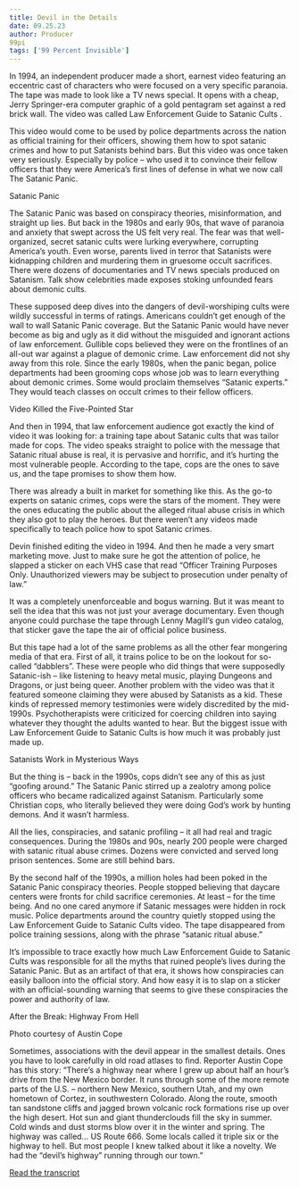 ```yaml
---
title: Devil in the Details
date: 09.25.23
author: Producer
99pi
tags: ['99 Percent Invisible']
---
```


In 1994, an independent producer made a short, earnest video featuring an eccentric cast of characters who were focused on a very specific paranoia. The tape was made to look like a TV news special. It opens with a cheap, Jerry Springer-era computer graphic of a gold pentagram set against a red brick wall. The video was called 
Law Enforcement Guide to Satanic Cults
.




This video would come to be used by police departments across the nation as official training for their officers, showing them how to spot satanic crimes and how to put Satanists behind bars. But this video was once taken 
very 
seriously. Especially by police – who used it to convince their fellow officers that they were America’s first lines of defense in what we now call The Satanic Panic.


Satanic Panic


The Satanic Panic was based on conspiracy theories, misinformation, and straight up lies. But back in the 1980s and early 90s, that wave of paranoia and anxiety that swept across the US felt very real. The fear was that well-organized, secret satanic cults were lurking everywhere, corrupting America’s youth. Even worse, parents lived in terror that Satanists were kidnapping children and murdering them in gruesome occult sacrifices. There were dozens of documentaries and TV news specials produced on Satanism. Talk show celebrities made exposes stoking unfounded fears about demonic cults.


These supposed deep dives into the dangers of devil-worshiping cults were wildly successful in terms of ratings. Americans couldn’t get enough of the wall to wall Satanic Panic coverage. But the Satanic Panic would have never become as big and ugly as it did without the misguided and ignorant actions of law enforcement. Gullible cops believed they were on the frontlines of an all-out war against a plague of demonic crime. Law enforcement did not shy away from this role. Since the early 1980s, when the panic began, police departments had been grooming cops whose job was to learn everything about demonic crimes. Some would proclaim themselves “Satanic experts.” They would teach classes on occult crimes to their fellow officers.


Video Killed the Five-Pointed Star


And then in 1994, that law enforcement audience got exactly the kind of video it was looking for: a training tape about Satanic cults that was tailor made for cops. The video speaks straight to police with the message that Satanic ritual abuse is real, it is pervasive and horrific, and it’s hurting the most vulnerable people. According to the tape, cops are the ones to save us, and the tape promises to show them how.


There was already a built in market for something like this. As the go-to experts on satanic crimes, cops were the stars of the moment. They were the ones educating the public about the alleged ritual abuse crisis in which they also got to play the heroes. But there weren’t any videos made specifically to teach police how to spot Satanic crimes.




Devin finished editing the video in 1994. And then he made a very smart marketing move. Just to make sure he got the attention of police, he slapped a sticker on each VHS case that read “Officer Training Purposes Only. Unauthorized viewers may be subject to prosecution under penalty of law.”


It was a completely unenforceable and bogus warning. But it was meant to sell the idea that this was not just your average documentary. Even though anyone could purchase the tape through Lenny Magill’s gun video catalog, that sticker gave the tape the air of official police business.


But this tape had a lot of the same problems as all the other fear mongering media of that era. First of all, it trains police to be on the lookout for so-called “dabblers”. These were people who did things that were supposedly Satanic-ish – like listening to heavy metal music, playing Dungeons and Dragons, or just being queer. Another problem with the video was that it featured someone claiming they were abused by Satanists as a kid. These kinds of repressed memory testimonies were widely discredited by the mid-1990s. Psychotherapists were criticized for coercing children into saying whatever they thought the adults wanted to hear. But the biggest issue with Law Enforcement Guide to Satanic Cults is how much it was probably
 just made up.


Satanists Work in Mysterious Ways


But the thing is – back in the 1990s, cops didn’t see any of this as just “goofing around.” The Satanic Panic stirred up a zealotry among police officers who became radicalized against Satanism. Particularly some Christian cops, who literally believed they were doing God’s work by hunting demons. And it wasn’t harmless.


All the lies, conspiracies, and satanic profiling – it all had real and tragic consequences. During the 1980s and 90s, nearly 200 people were charged with satanic ritual abuse crimes. Dozens were convicted and served long prison sentences. Some are still behind bars.




By the second half of the 1990s, a million holes had been poked in the Satanic Panic conspiracy theories. People stopped believing that daycare centers were fronts for child sacrifice ceremonies. At least – for the time being. And no one cared anymore if Satanic messages were hidden in rock music. Police departments around the country quietly stopped using the 
Law Enforcement Guide to Satanic Cults
 video. The tape disappeared from police training sessions, along with the phrase “satanic ritual abuse.”


It’s impossible to trace exactly how much 
Law Enforcement Guide to Satanic Cults
 was responsible for all the myths that ruined people’s lives during the Satanic Panic. But as an artifact of that era, it shows how conspiracies can easily balloon into the official story. And how easy it is to slap on a sticker with an official-sounding warning that seems to give these conspiracies the power and authority of law.


After the Break: Highway From Hell


Photo courtesy of Austin Cope


Sometimes, associations with the devil appear in the smallest details. Ones you have to look carefully in old road atlases to find. Reporter 
Austin Cope
 has this story: “There’s a highway near where I grew up about half an hour’s drive from the New Mexico border. It runs through some of the more remote parts of the U.S. – northern New Mexico, southern Utah, and my own hometown of Cortez, in southwestern Colorado. Along the route, smooth tan sandstone cliffs and jagged brown volcanic rock formations rise up over the high desert. Hot sun and giant thunderclouds fill the sky in summer. Cold winds and dust storms blow over it in the winter and spring. The highway was called… US Route 666. Some locals called it triple six or the highway to hell. But most people I knew talked about it like a novelty. We had the “devil’s highway” running through our town.”

[Read the transcript](./Devil_in_the_Details_transcript.md)